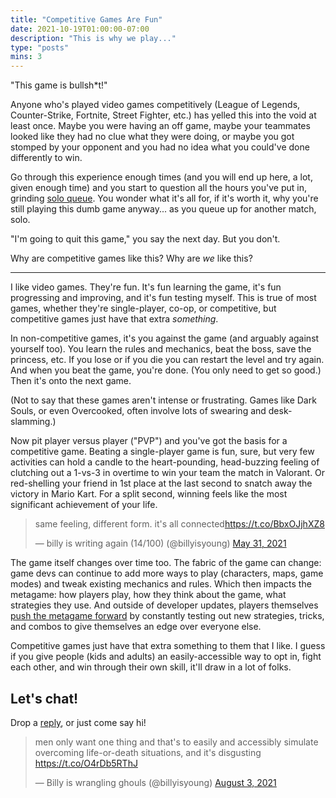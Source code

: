 ```yaml
---
title: "Competitive Games Are Fun"
date: 2021-10-19T01:00:00-07:00
description: "This is why we play..."
type: "posts"
mins: 3
---
```


"This game is bullsh*t!"

Anyone who's played video games competitively (League of Legends, Counter-Strike, Fortnite, Street Fighter, etc.) has yelled this into the void at least once. Maybe you were having an off game, maybe your teammates looked like they had no clue what they were doing, or maybe you got stomped by your opponent and you had no idea what you could've done differently to win.

Go through this experience enough times (and you will end up here, a lot, given enough time) and you start to question all the hours you've put in, grinding <a target="_blank" href="https://www.urbandictionary.com/define.php?term=Solo%20queue">solo queue</a>. You wonder what it's all for, if it's worth it, why you're still playing this dumb game anyway... as you queue up for another match, solo. 

"I'm going to quit this game," you say the next day. But you don't.

Why are competitive games like this? Why are _we_ like this?

---

I like video games. They're fun. It's fun learning the game, it's fun progressing and improving, and it's fun testing myself. This is true of most games, whether they're single-player, co-op, or competitive, but competitive games just have that extra *something*.

In non-competitive games, it's you against the game (and arguably against yourself too). You learn the rules and mechanics, beat the boss, save the princess, etc. If you lose or if you die you can restart the level and try again. And when you beat the game, you're done. (You only need to get so good.) Then it's onto the next game. 

(Not to say that these games aren't intense or frustrating. Games like Dark Souls, or even Overcooked, often involve lots of swearing and desk-slamming.)

Now pit player versus player ("PVP") and you've got the basis for a competitive game. Beating a single-player game is fun, sure, but very few activities can hold a candle to the heart-pounding, head-buzzing feeling of clutching out a 1-vs-3 in overtime to win your team the match in Valorant. Or red-shelling your friend in 1st place at the last second to snatch away the victory in Mario Kart. For a split second, winning feels like the most significant achievement of your life.

<blockquote class="twitter-tweet"><p lang="en" dir="ltr">same feeling, different form. it&#39;s all connected<a href="https://t.co/BbxOJjhXZ8">https://t.co/BbxOJjhXZ8</a></p>&mdash; billy is writing again (14/100) (@billyisyoung) <a href="https://twitter.com/billyisyoung/status/1399418529703596034?ref_src=twsrc%5Etfw">May 31, 2021</a></blockquote> <script async src="https://platform.twitter.com/widgets.js" charset="utf-8"></script>

The game itself changes over time too. The fabric of the game can change: game devs can continue to add more ways to play (characters, maps, game modes) and tweak existing mechanics and rules. Which then impacts the metagame: how players play, how they think about the game, what strategies they use. And outside of developer updates, players themselves <a target="_blank" href="https://twitter.com/billyisyoung/status/1278939482981453829">push the metagame forward</a> by constantly testing out new strategies, tricks, and combos to give themselves an edge over everyone else.

Competitive games just have that extra something to them that I like. I guess if you give people (kids and adults) an easily-accessible way to opt in, fight each other, and win through their own skill, it'll draw in a lot of folks.

## Let's chat!
Drop a <a target="_blank" href="https://twitter.com/billyisyoung/">reply</a>, or just come say hi!

<blockquote class="twitter-tweet"><p lang="en" dir="ltr">men only want one thing and that&#39;s to easily and accessibly simulate overcoming life-or-death situations, and it&#39;s disgusting <a href="https://t.co/O4rDb5RThJ">https://t.co/O4rDb5RThJ</a></p>&mdash; Billy is wrangling ghouls (@billyisyoung) <a href="https://twitter.com/billyisyoung/status/1422671260668940289?ref_src=twsrc%5Etfw">August 3, 2021</a></blockquote> <script async src="https://platform.twitter.com/widgets.js" charset="utf-8"></script>
